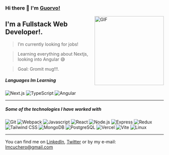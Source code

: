 ### Hi there 👋 I'm [Guorvo!](https://https://guorvo.vercel.app//)

<img align="right" alt="GIF" height="220px" src="https://media.giphy.com/media/3og0IV7MOCfnm85iRa/giphy-downsized.gif" />

## I'm a Fullstack Web Developer!.

>  I’m currently looking for jobs!

> Learning everything about Nextjs, looking into Angular 😅

>  Goal: Gromit mug!!!.

##### Languages Im Learning

![Next.js](https://img.shields.io/badge/-Next.js-000000?style=flat&logo=Next.js)
![TypeScript](https://img.shields.io/badge/-TypeScript-000000?style=flat&logo=typescript)
![Angular](https://img.shields.io/badge/-Angular-000000?style=flat&logo=Angular)

---

##### Some of the technologies I have worked with

![Git](https://img.shields.io/badge/-Git-222222?style=flat&logo=git&logoColor=F05032)
![Webpack](https://img.shields.io/badge/-Webpack-222222?style=flat&logo=webpack)
![Javascript](https://img.shields.io/badge/-Javascript-222222?style=flat&logo=javascript)
![React](https://img.shields.io/badge/-React-222222?style=flat&logo=react)
![Node.js](https://img.shields.io/badge/-Node.js-222222?style=flat&logo=node.js&logoColor=339933)
![Express](https://img.shields.io/badge/-Express-222222?style=flat&logo=express)
![Redux](https://img.shields.io/badge/-Redux-222222?style=flat&logo=redux)
![Tailwind CSS](https://img.shields.io/badge/-Tailwind%20CSS-222222?style=flat&logo=tailwindcss)
![MongoDB](https://img.shields.io/badge/-MongoDB-222222?style=flat&logo=mongodb)
![PostgreSQL](https://img.shields.io/badge/-PostgreSQL-222222?style=flat&logo=postgreSQL)
![Vercel](https://img.shields.io/badge/-Vercel-222222?style=flat&logo=vercel)
![Vite](https://img.shields.io/badge/-Vite-222222?style=flat&logo=vite)
![Linux](https://img.shields.io/badge/-Linux-222222?style=flat&logo=linux&logoColor=FCC624)
<br/>

---

You can find me on [LinkedIn](https://www.linkedin.com/in/guorvo/), [Twitter](https://twitter.com/guorvo_dev) or by my e-mail: lmcuchero@gmail.com
